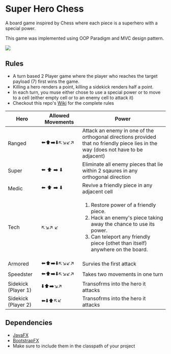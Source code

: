 # Super Hero Chess
A board game inspired by Chess where each piece is a superhero with a special power.

This game was implemented using OOP Paradigm and MVC design pattern.

![](https://i.ibb.co/m6f6473/game.png)
## Rules
* A turn based 2 Player game where the player who reaches the target payload (7) first wins the game.
* Killing a hero renders a point, killing a sidekick renders half a point.
* In each turn, you muse either chose to use a special power or to move to a cell (either empty cell or to an enemy cell to attack it)
* Checkout this repo's [Wiki](../../wiki/Rules) for the complete rules

| Hero | Allowed Movements| Power
| ------------- |-------------|-----
| Ranged |⬅️⬆️➡️⬇️↖️↘️↙️↗️| Attack an enemy in one of the orthogonal directions provided that no friendly piece lies in the way (does not have to be adjacent)
| Super  |⬅️ ⬆️ ➡️ ⬇️   | Eliminate all enemy pieces that lie within 2 sqaures in any orthogonal direction
| Medic  |⬅️ ⬆️ ➡️ ⬇️| Revive a friendly piece in any adjacent cell
| Tech  |↖️↘️↗️ ↙️ | <ol><li>Restore power of a friendly piece.</li><li>Hack an enemy's piece taking away the chance to use its power.</li><li>Can teleport any friendly piece (othet than itself) anywhere on the board.</li></ol>
|Armored |⬅️⬆️➡️⬇️↖️↘️↙️↗️|Survies the first attack
|Speedster |⬅️⬆️➡️⬇️↖️↘️↙️↗️|Takes two movements in one turn
|Sidekick (Player 1)|	⬇️⬆️➡️↘️↗️| Transofrms into the hero it attacks
|Sidekick (Player 2)|	⬅️⬇️⬆️↖️↙️|Transofrms into the hero it attacks

## Dependencies 
* [JavaFX](https://openjfx.io/)
* [BootstrapFX](https://github.com/kordamp/bootstrapfx)
* Make sure to include them in the classpath of your project

